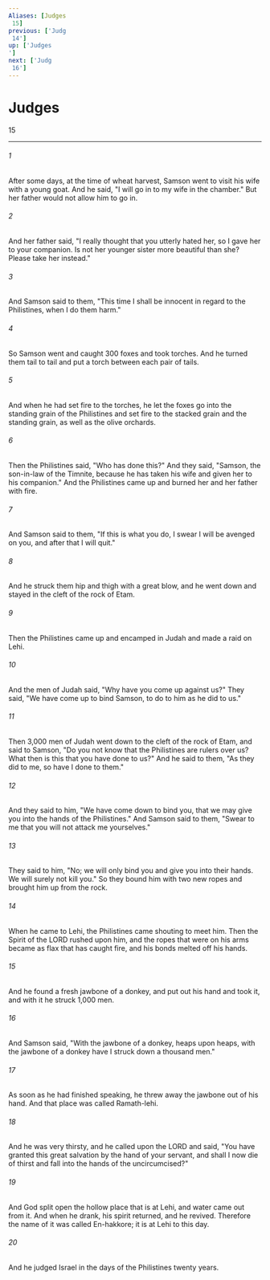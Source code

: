 ```yaml
---
Aliases: [Judges 15]
previous: ['Judg 14']
up: ['Judges']
next: ['Judg 16']
---
```

# Judges 15

***
 

###### 1 
After some days, at the time of wheat harvest, Samson went to visit his wife with a young goat. And he said, "I will go in to my wife in the chamber." But her father would not allow him to go in.  

###### 2 
And her father said, "I really thought that you utterly hated her, so I gave her to your companion. Is not her younger sister more beautiful than she? Please take her instead."  

###### 3 
And Samson said to them, "This time I shall be innocent in regard to the Philistines, when I do them harm."  

###### 4 
So Samson went and caught 300 foxes and took torches. And he turned them tail to tail and put a torch between each pair of tails.  

###### 5 
And when he had set fire to the torches, he let the foxes go into the standing grain of the Philistines and set fire to the stacked grain and the standing grain, as well as the olive orchards.  

###### 6 
Then the Philistines said, "Who has done this?" And they said, "Samson, the son-in-law of the Timnite, because he has taken his wife and given her to his companion." And the Philistines came up and burned her and her father with fire.  

###### 7 
And Samson said to them, "If this is what you do, I swear I will be avenged on you, and after that I will quit."  

###### 8 
And he struck them hip and thigh with a great blow, and he went down and stayed in the cleft of the rock of Etam.  

###### 9 
Then the Philistines came up and encamped in Judah and made a raid on Lehi.  

###### 10 
And the men of Judah said, "Why have you come up against us?" They said, "We have come up to bind Samson, to do to him as he did to us."  

###### 11 
Then 3,000 men of Judah went down to the cleft of the rock of Etam, and said to Samson, "Do you not know that the Philistines are rulers over us? What then is this that you have done to us?" And he said to them, "As they did to me, so have I done to them."  

###### 12 
And they said to him, "We have come down to bind you, that we may give you into the hands of the Philistines." And Samson said to them, "Swear to me that you will not attack me yourselves."  

###### 13 
They said to him, "No; we will only bind you and give you into their hands. We will surely not kill you." So they bound him with two new ropes and brought him up from the rock.  

###### 14 
When he came to Lehi, the Philistines came shouting to meet him. Then the Spirit of the LORD rushed upon him, and the ropes that were on his arms became as flax that has caught fire, and his bonds melted off his hands.  

###### 15 
And he found a fresh jawbone of a donkey, and put out his hand and took it, and with it he struck 1,000 men.  

###### 16 
And Samson said, "With the jawbone of a donkey,  heaps upon heaps,  with the jawbone of a donkey  have I struck down a thousand men."  

###### 17 
As soon as he had finished speaking, he threw away the jawbone out of his hand. And that place was called Ramath-lehi.  

###### 18 
And he was very thirsty, and he called upon the LORD and said, "You have granted this great salvation by the hand of your servant, and shall I now die of thirst and fall into the hands of the uncircumcised?"  

###### 19 
And God split open the hollow place that is at Lehi, and water came out from it. And when he drank, his spirit returned, and he revived. Therefore the name of it was called En-hakkore; it is at Lehi to this day.  

###### 20 
And he judged Israel in the days of the Philistines twenty years.
